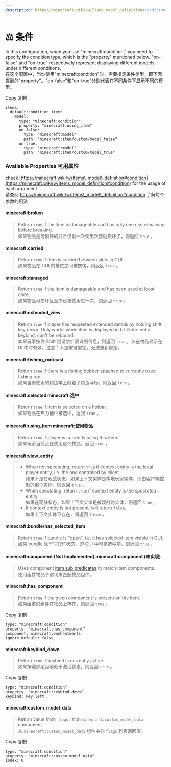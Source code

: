 ```yaml
---
description: https://minecraft.wiki/w/Items_model_definition#condition
---
```


# ⚖️ 条件

In this configuration, when you use "minecraft:condition," you need to specify the condition type, which is the "property" mentioned below. "on-false" and "on-true" respectively represent displaying different models under different conditions.\
在这个配置中，当你使用"minecraft:condition"时，需要指定条件类型，即下面提到的"property"。"on-false"和"on-true"分别代表在不同条件下显示不同的模型。

Copy  复制

```
items:
  default:condition_item:
    model:
      type: "minecraft:condition"
      property: "minecraft:using_item"
      on-false:
        type: "minecraft:model"
        path: "minecraft:item/custom/model_false"
      on-true:
        type: "minecraft:model"
        path: "minecraft:item/custom/model_true"
```

### Available Properties  可用属性 <a href="#available-properties" id="available-properties"></a>

check [https://minecraft.wiki/w/Items\_model\_definition#condition](https://minecraft.wiki/w/Items_model_definition#condition) for the usage of each argument\
请查阅 https://minecraft.wiki/w/Items\_model\_definition#condition 了解每个参数的用法

#### minecraft:broken <a href="#minecraft-broken" id="minecraft-broken"></a>

> Return `true` if the item is damageable and has only one use remaining before breaking.\
> 如果物品是可损坏的并且仅剩一次使用次数就损坏了，则返回 `true` 。

#### minecraft:carried <a href="#minecraft-carried" id="minecraft-carried"></a>

> Return `true` if item is carried between slots in GUI.\
> 如果物品在 GUI 的槽位之间被携带，则返回 `true` 。

#### minecraft:**damaged** <a href="#minecraft-damaged" id="minecraft-damaged"></a>

> Return `true` if the item is damageable and has been used at least once.\
> 如果物品可损坏且至少已被使用过一次，则返回 `true` 。

#### minecraft:**extended\_view** <a href="#minecraft-extended_view" id="minecraft-extended_view"></a>

> Return `true` if player has requested extended details by holding shift key down. Only works when item is displayed in UI. Note: not a keybind, can't be rebound.\
> 如果玩家按住 Shift 键请求扩展详细信息，则返回 `true` 。仅在物品显示在 UI 中时有效。注意：不是按键绑定，无法重新绑定。

#### minecraft:**fishing\_rod/cast** <a href="#minecraft-fishing_rod-cast" id="minecraft-fishing_rod-cast"></a>

> Return `true` if there is a fishing bobber attached to currently used fishing rod.\
> 如果当前使用的钓鱼竿上附着了钓鱼浮标，则返回 `true` 。

#### minecraft:**selected**  minecraft:选中 <a href="#minecraft-selected" id="minecraft-selected"></a>

> Return `true` if item is selected on a hotbar.\
> 如果物品在热力槽中被选中，返回 `true` 。

#### minecraft:**using\_item**  minecraft:使用物品 <a href="#minecraft-using_item" id="minecraft-using_item"></a>

> Return `true` if player is currently using this item.\
> 如果玩家当前正在使用这个物品，返回 `true` 。

#### minecraft:**view\_entity** <a href="#minecraft-view_entity" id="minecraft-view_entity"></a>

> * When not spectating, return `true` if context entity is the local player entity, i.e. the one controlled by client.\
>   如果不是在观战状态，如果上下文实体是本地玩家实体，即由客户端控制的那个实体，则返回 `true` 。
> * When spectating, return `true` if context entity is the _spectated_ entity.\
>   如果在观战状态，如果上下文实体是被观战的实体，则返回 `true` 。
> * If context entity is not present, will return `false`.\
>   如果上下文实体不存在，将返回 `false` 。

#### minecraft:**bundle/has\_selected\_item** <a href="#minecraft-bundle-has_selected_item" id="minecraft-bundle-has_selected_item"></a>

> Return `true` if bundle is "open", i.e. it has selected item visible in GUI.\
> 如果 bundle 处于"打开"状态，即 GUI 中可见选中项，则返回 `true` 。

#### minecraft:**component (Not Implemented)** minecraft:component (未实现) <a href="#minecraft-component-not-implemented" id="minecraft-component-not-implemented"></a>

> Uses component [item sub predicates](https://minecraft.wiki/w/Item_sub-predicate) to match item components.\
> 使用组件物品子谓词来匹配物品组件。

#### minecraft:has\_**component** <a href="#minecraft-has_component" id="minecraft-has_component"></a>

> Return `true` if the given component is present on the item.\
> 如果给定的组件在物品上存在，则返回 `true` 。

Copy  复制

```
type: "minecraft:condition"
property: "minecraft:has_component"
component: minecraft:enchantments
ignore-default: false
```

#### minecraft:**keybind\_down** <a href="#minecraft-keybind_down" id="minecraft-keybind_down"></a>

> Return `true` if keybind is currently active.\
> 如果按键绑定当前处于激活状态，则返回 `true` 。

Copy  复制

```
type: "minecraft:condition"
property: "minecraft:keybind_down"
keybind: key.left
```

#### minecraft:**custom\_model\_data** <a href="#minecraft-custom_model_data" id="minecraft-custom_model_data"></a>

> Return value from `flags` list in `minecraft:custom_model_data` component.\
> 从 `minecraft:custom_model_data` 组件中的 `flags` 列表返回值。

Copy  复制

```
type: "minecraft:condition"
property: "minecraft:custom_model_data"
index: 0
```
